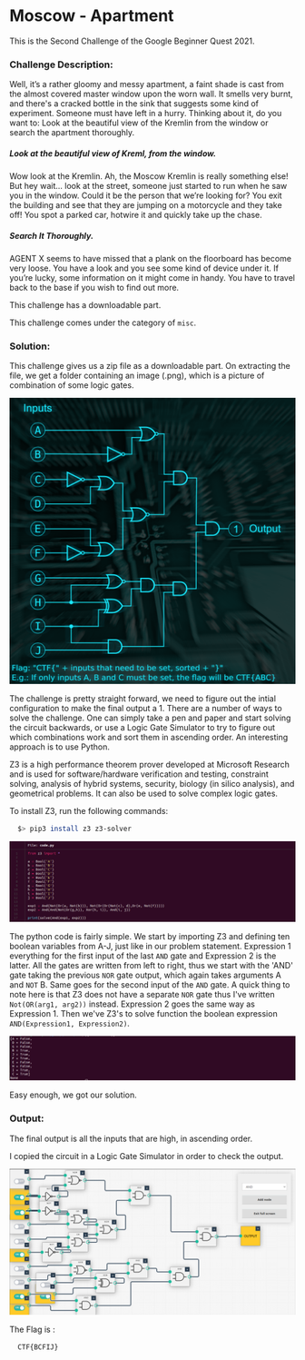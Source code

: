 #  Moscow - Apartment 

This is the Second Challenge of the Google Beginner Quest 2021.

### Challenge Description:
  Well, it’s a rather gloomy and messy apartment, a faint shade is cast from the almost covered master window upon the worn wall. 
  It smells very burnt, and there's a cracked bottle in the sink that suggests some kind of experiment. Someone must have left in 
  a hurry. Thinking about it, do you want to: Look at the beautiful view of the Kremlin from the window or search the apartment 
  thoroughly.
  
  ##### Look at the beautiful view of Kreml, from the window.
  Wow look at the Kremlin. Ah, the Moscow Kremlin is really something else! But hey wait... look at the street, someone just started 
  to run when he saw you in the window. Could it be the person that we’re looking for? You exit the building and see that they are jumping 
  on a motorcycle and they take off! You spot a parked car, hotwire it and quickly take up the chase.
  
  ##### Search It Thoroughly.
  AGENT X seems to have missed that a plank on the floorboard has become very loose. You have a look and you see some kind of device under it. 
  If you’re lucky, some information on it might come in handy. You have to travel back to the base if you wish to find out more. 
  
  This challenge has a downloadable part.
  
  This challenge comes under the category of `misc`.
  
### Solution:
  This challenge gives us a zip file as a downloadable part. On extracting the file, we get a folder containing an image (.png), which is a 
  picture of combination of some logic gates.
  
  ![Logic_gates](logic-lock.png)
  
  The challenge is pretty straight forward, we need to figure out the intial configuration to make the final output a 1.
  There are a number of ways to solve the challenge. One can simply take a pen and paper and start solving the circuit backwards, or use a Logic Gate
  Simulator to try to figure out which combinations work and sort them in ascending order.
  An interesting approach is to use Python.
  
  Z3 is a high performance theorem prover developed at Microsoft Research and is used for software/hardware verification and testing, constraint solving, 
  analysis of hybrid systems, security, biology (in silico analysis), and geometrical problems. It can also be used to solve complex logic gates.
  
  To install Z3, run the following commands:
  ```bash
    $> pip3 install z3 z3-solver
  ```
  
  ![Code](code.png)
  
  The python code is fairly simple. We start by importing Z3 and defining ten boolean variables from A-J, just like in our problem statement.
  Expression 1 everything for the first input of the last `AND` gate and Expression 2 is the latter. All the gates are written from left to right,
  thus we start with the 'AND' gate taking the previous `NOR` gate output, which again takes arguments A and `NOT` B. Same goes for the second input of the 
  `AND` gate. A quick thing to note here is that Z3 does not have a separate `NOR` gate thus I've written `Not(OR(arg1, arg2))` instead.
  Expression 2 goes the same way as Expression 1.
  Then we've Z3's to solve function the boolean expression `AND(Expression1, Expression2)`.
  
  ![output](output.png)
  
  Easy enough, we got our solution.
  
### Output:
  The final output is all the inputs that are high, in ascending order.
  
  I copied the circuit in a Logic Gate Simulator in order to check the output.
  
  ![Simulator](simulator.png)
  
  The Flag is :
  
  ```
    CTF{BCFIJ}
  ```


